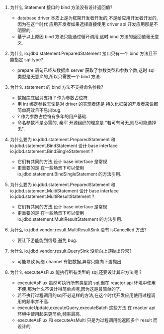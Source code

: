 1. 为什么 Statement 接口的 bind 方法没有设计返回值?
   * database driver 本质上是为框架开发者开发的,不是给应用开发者开发的,因为在这个时代 应用开发者如果选择直接使用 driver api 开发应用那是不明智的.
   * 基于以上原因 bind 方法只能通过循环调用,这时 bind 方法的返回值毫无意义.

2. 为什么 io.jdbd.statement.PreparedStatement 接口只有一个 bind 方法且不能指定 sql type?
   * prepare 语句已经从数据库 server 获取了参数类型和参数个数,这时 sql 类型是无意义的,所以只需要一个 bind 方法.

3. 为什么 statement 的 bind 方法不支持命名参数?
   * 数据库底层只支持 ? 作为参数占位符.
   * 用 int 绑定参数无论是对 driver 的实现者还是 持久化框架的开发者来说都简单高效且不易出bug.
   * ? 作为参数占位符有多年的用户基础.
   * 命名参数不是必需的, 秦军 开源组织的理念是 "若可有可无,则尽可能选择 无".

4. 为什么要为 io.jdbd.statement.PreparedStatement 和 io.jdbd.statement.BindStatement 设计 base interface io.jdbd.statement.BindSingleStatement
   ?
   * 它们有共同的方法,设计 base interface 是常规
   * 更重要的是 在一些场景下可以使用 io.jdbd.statement.BindSingleStatement 的方法引用.

5. 为什么要为 io.jdbd.statement.PreparedStatement 和 io.jdbd.statement.MultiStatement 设计 base interface
   io.jdbd.statement.MultiResultStatement ?
    * 它们有共同的方法,设计 base interface 是常规
    * 更重要的是 在一些场景下可以使用 io.jdbd.statement.MultiResultStatement 的方法引用.

6. 为什么 io.jdbd.vendor.result.MultiResultSink 没有 isCancelled 方法?
   * 要让下游能能到信号,避免 bug.

7. 为什么 io.jdbd.vendor.result.QuerySink 没能向上游抛出异常?
   * 可能导致 网络 channel 有脏数据,异常只能向下游抛出.

8. 为什么 executeAsFlux 能执行所有类型的 sql,还要设计其它方法呢 ?
   * executeAsFlux 虽然可执行所有类型的 sql,但在 reactor api 环境中使用不便.那为什么不设计得简单点呢,因为这是最简单的了.
   * 若不执行过程调用的sql不必这样的方法,在这个时代开发应用使用过程调用的频率并不高.
   * executeUpdate,executeQuery,executeBatch 这些方法 在 reactor api 环境中使用起来更简单,频率最高.
   * executeAsFlux 和 executeAsMulti 只是为过程调用能返回多个 result 而设计的.
   


